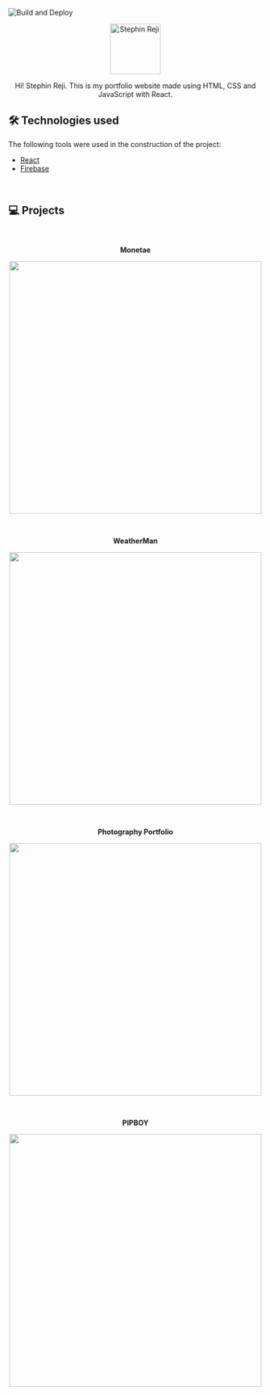 ![Build and Deploy](https://github.com/stephin007/myportfolio/workflows/Build%20and%20Deploy/badge.svg)

<p align="center" >
<img style="width:100px;height:100px;" src="https://raw.githubusercontent.com/stephin007/myportfolio/master/src/img/homeimg.png" alt="Stephin Reji"/>
</p>

<p align="center"> 
    Hi! Stephin Reji.
    This is my portfolio website made using HTML, CSS and JavaScript with React.

## 🛠 Technologies used

The following tools were used in the construction of the project:

- [React](https://reactjs.org/)
- [Firebase](https://firebase.google.com/?hl=en-us)
<br/>

## 💻 Projects

<br/>
<p align="center"> <strong> Monetae </strong> </p>
<p align="center">
    <a href="https://github.com/stephin007/currencyconvertor">
        <img src="https://raw.githubusercontent.com/stephin007/myportfolio/master/src/img/p1.png" style="width:500px;height:500px;">
    </a>
</p>

<br/>
<p align="center"> <strong> WeatherMan </strong> </p>
<p align="center">
    <a href="https://github.com/stephin007/WeatherMan">
        <img src="https://raw.githubusercontent.com/stephin007/myportfolio/master/src/img/p2.png" style="width:500px;height:500px;">
    </a>
</p>


<br/>
<p align="center"> <strong> Photography Portfolio </strong> </p>
<p align="center">
    <a href="https://github.com/stephin007/photography_portfolio">
        <img src="https://raw.githubusercontent.com/stephin007/myportfolio/master/src/img/p3.png" style="width:500px;height:500px;">
    </a>
</p>


<br/>
<p align="center"> <strong> PIPBOY </strong> </p>
<p align="center">
    <a href="https://github.com/stephin007/pipboy">
        <img src="https://raw.githubusercontent.com/stephin007/myportfolio/master/src/img/p4.png" style="width:500px;height:500px;">
    </a>
</p>

